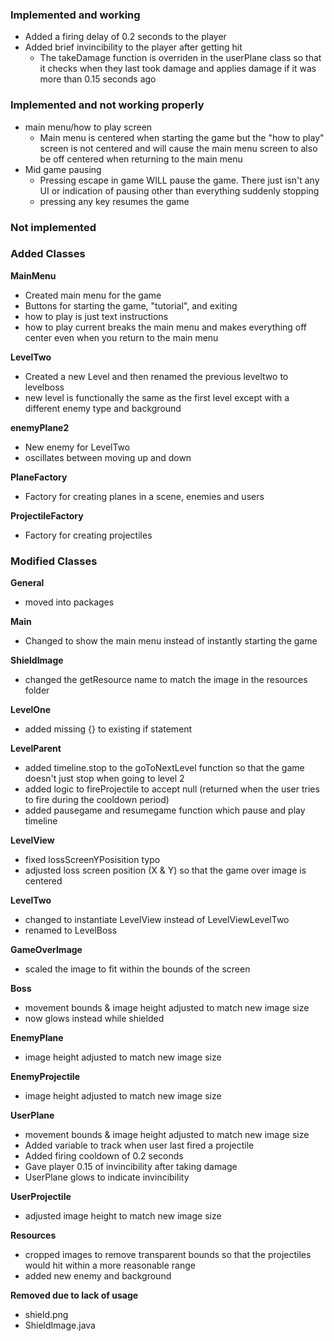 ### Implemented and working
+ Added a firing delay of 0.2 seconds to the player
+ Added brief invincibility to the player after getting hit
  + The takeDamage function is overriden in the userPlane class so that it checks when they last took damage and applies damage if it was more than 0.15 seconds ago

### Implemented and not working properly
+ main menu/how to play screen
  + Main menu is centered when starting the game but the "how to play" screen is not centered and will cause the main menu screen to also be off centered when returning to the main menu
+ Mid game pausing
  + Pressing escape in game WILL pause the game. There just isn't any UI or indication of pausing other than everything suddenly stopping
  + pressing any key resumes the game

### Not implemented

### Added Classes
**MainMenu**
+ Created main menu for the game
+ Buttons for starting the game, "tutorial", and exiting
+ how to play is just text instructions
+ how to play current breaks the main menu and makes everything off center even when you return to the main menu

**LevelTwo**
+ Created a new Level and then renamed the previous leveltwo to levelboss
+ new level is functionally the same as the first level except with a different enemy type and background

**enemyPlane2**
+ New enemy for LevelTwo
+ oscillates between moving up and down

**PlaneFactory**
+ Factory for creating planes in a scene, enemies and users

**ProjectileFactory**
+ Factory for creating projectiles

### Modified Classes

**General**
+ moved into packages

**Main**
+ Changed to show the main menu instead of instantly starting the game

**ShieldImage**
+ changed the getResource name to match the image in the resources folder

**LevelOne**
+ added missing {} to existing if statement

**LevelParent**
+ added timeline.stop to the goToNextLevel function so that the game doesn't just stop when going to level 2
+ added logic to fireProjectile to accept null (returned when the user tries to fire during the cooldown period)
+ added pausegame and resumegame function which pause and play timeline

**LevelView**
+ fixed lossScreenYPosisition typo
+ adjusted loss screen position (X & Y) so that the game over image is centered

**LevelTwo**
+ changed to instantiate LevelView instead of LevelViewLevelTwo
+ renamed to LevelBoss

**GameOverImage**
+ scaled the image to fit within the bounds of the screen

**Boss**
+ movement bounds & image height adjusted to match new image size
+ now glows instead while shielded

**EnemyPlane**
+ image height adjusted to match new image size

**EnemyProjectile**
+ image height adjusted to match new image size

**UserPlane**
+ movement bounds & image height adjusted to match new image size
+ Added variable to track when user last fired a projectile
+ Added firing cooldown of 0.2 seconds
+ Gave player 0.15 of invincibility after taking damage
+ UserPlane glows to indicate invincibility

**UserProjectile**
+ adjusted image height to match new image size

**Resources**
+ cropped images to remove transparent bounds so that the projectiles would hit within a more reasonable range
+ added new enemy and background

**Removed due to lack of usage**
+ shield.png
+ ShieldImage.java
